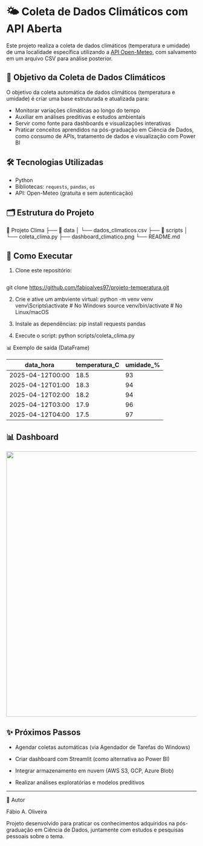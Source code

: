 # 🌤️ Coleta de Dados Climáticos com API Aberta

Este projeto realiza a coleta de dados climáticos (temperatura e umidade) de uma localidade específica utilizando a [API Open-Meteo](https://open-meteo.com/), com salvamento em um arquivo CSV para análise posterior.

## 🎯 Objetivo da Coleta de Dados Climáticos

O objetivo da coleta automática de dados climáticos (temperatura e umidade) é criar uma base estruturada e atualizada para:

- Monitorar variações climáticas ao longo do tempo
- Auxiliar em análises preditivas e estudos ambientais
- Servir como fonte para dashboards e visualizações interativas
- Praticar conceitos aprendidos na pós-graduação em Ciência de Dados, como consumo de APIs, tratamento de dados e visualização com Power BI

## 🛠️ Tecnologias Utilizadas

- Python
- Bibliotecas: `requests`, `pandas`, `os`
- API: Open-Meteo (gratuita e sem autenticação)

## 🗂️ Estrutura do Projeto
📁 Projeto Clima
├── 📁 data
│   └── dados_climaticos.csv
├── 📁 scripts
│   └── coleta_clima.py
├── dashboard_climatico.png
└── README.md


## 🚀 Como Executar

1. Clone este repositório:
   ```bash
 git clone https://github.com/fabioalves97/projeto-temperatura.git

2. Crie e ative um ambviente virtual:
python -m venv venv
venv\Scripts\activate  # No Windows
source venv/bin/activate  # No Linux/macOS

3. Instale as dependências:
pip install requests pandas

4. Execute o script:
python scripts/coleta_clima.py

📊 Exemplo de saída (DataFrame)

| data_hora           | temperatura_C | umidade_% |
|---------------------|---------------|-----------|
| 2025-04-12T00:00    | 18.5          | 93        |
| 2025-04-12T01:00    | 18.3          | 94        |
| 2025-04-12T02:00    | 18.2          | 94        |
| 2025-04-12T03:00    | 17.9          | 96        |
| 2025-04-12T04:00    | 17.5          | 97        |

## 📊 Dashboard

<p align="center">
  <img src="dashboard_climatico.png" width="700"/>
</p>

## ✨ Próximos Passos
- Agendar coletas automáticas (via Agendador de Tarefas do Windows)

- Criar dashboard com Streamlit (como alternativa ao Power BI)

- Integrar armazenamento em nuvem (AWS S3, GCP, Azure Blob)

- Realizar análises exploratórias e modelos preditivos

---
📌 Autor

Fábio A. Oliveira

Projeto desenvolvido para praticar os conhecimentos adquiridos na pós-graduação em Ciência de Dados, juntamente com estudos e pesquisas pessoais sobre o tema.









